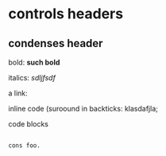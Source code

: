 # controls headers
## condenses header


bold:
__such bold__

italics:
_sdljfsdf_

a link:

inline code (suroound in backticks:
klasdafjla;

code blocks
```

cons foo.

